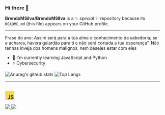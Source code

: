 ### Hi there 👋


**BrendoMSilva/BrendoMSIlva** is a ✨ _special_ ✨ repository because its `README.md` (this file) appears on your GitHub profile.

-----------------------------------------------------------------------------------------------------------------------------------------------------------------------

Frase do ano: Assim será para a tua alma o conhecimento da sabedoria; se a achares, haverá galardão para ti e não será cortada a tua esperança”. Não tenhas inveja dos homens malignos, nem desejes estar com eles

- 🌱 I'm currently learning JavaScript and Python
- ⚡ Cybersecurity

![Anurag's github stats](https://github-readme-stats.vercel.app/api?username=BrendoMSilva&show_icons=true&theme=dark&hide_border=true&locale=pt-br&title_color=B3D3E8&icon_color=E61E01&text_color=F3ECE1&border_color=000000&bg_color=000000)
![Top Langs](https://github-readme-stats.vercel.app/api/top-langs/?username=BrendoMSilva&layout=compact&theme=dark&hide_border=true&locale=pt-br&border_color=000000&bg_color=000000)

----------------------------------------------------------------------------------------------------------------------------------------------------------------------

<br><a href="https://github.com/anuraghazra/github-readme-stats">
  <img align="center" src="https://github.com/devicons/devicon/blob/master/icons/javascript/javascript-original.svg" width="30" heigth="30" />
</a>

<a href="mailto: brendosilvaxxt@gmail.com">
  <img src="https://img.shields.io/badge/-Gmail-%23EA4335?style=for-the-badge&logo=gmail&logoColor=white">
</a>

<a href="https://www.linkedin.com/in/brendo-silva-5510a0196/" target="_blank">
  <img src="https://img.shields.io/badge/-LinkedIn-%230077B5?style=for-the-badge&logo=linkedin&logoColor=white">
</a>


